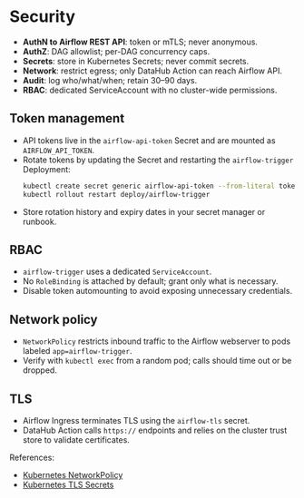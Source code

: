 # Security

- **AuthN to Airflow REST API**: token or mTLS; never anonymous.
- **AuthZ**: DAG allowlist; per-DAG concurrency caps.
- **Secrets**: store in Kubernetes Secrets; never commit secrets.
- **Network**: restrict egress; only DataHub Action can reach Airflow API.
- **Audit**: log who/what/when; retain 30–90 days.
- **RBAC**: dedicated ServiceAccount with no cluster-wide permissions.

## Token management
- API tokens live in the `airflow-api-token` Secret and are mounted as `AIRFLOW_API_TOKEN`.
- Rotate tokens by updating the Secret and restarting the `airflow-trigger` Deployment:
  ```bash
  kubectl create secret generic airflow-api-token --from-literal token=<new> -o yaml --dry-run=client | kubectl apply -f -
  kubectl rollout restart deploy/airflow-trigger
  ```
- Store rotation history and expiry dates in your secret manager or runbook.

## RBAC
- `airflow-trigger` uses a dedicated `ServiceAccount`.
- No `RoleBinding` is attached by default; grant only what is necessary.
- Disable token automounting to avoid exposing unnecessary credentials.

## Network policy
- `NetworkPolicy` restricts inbound traffic to the Airflow webserver to pods labeled `app=airflow-trigger`.
- Verify with `kubectl exec` from a random pod; calls should time out or be dropped.

## TLS
- Airflow Ingress terminates TLS using the `airflow-tls` secret.
- DataHub Action calls `https://` endpoints and relies on the cluster trust store to validate certificates.

References:
- [Kubernetes NetworkPolicy](https://kubernetes.io/docs/concepts/services-networking/network-policies/)
- [Kubernetes TLS Secrets](https://kubernetes.io/docs/concepts/configuration/secret/#tls-secrets)
